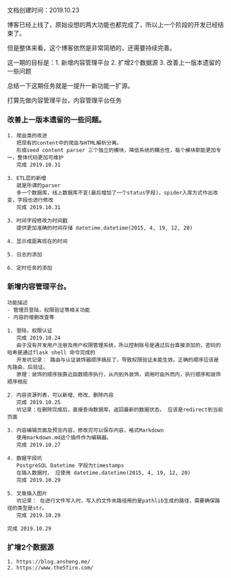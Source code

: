 文档创建时间：2019.10.23

博客已经上线了，原始设想的两大功能也都完成了，所以上一个阶段的开发已经结束了。

但是整体来看，这个博客依然是非常简陋的，还需要持续完善。

这一期的目标是：1. 新增内容管理平台 2. 扩增2个数据源 3. 改善上一版本遗留的一些问题
    
总结一下这期任务就是一提升一新功能一扩源。

打算先做内容管理平台，内容管理平台任务

### 改善上一版本遗留的一些问题。

    1. 爬虫类的改进
       把现有的content中的爬虫与HTML解析分离。
       形成seed content parser 三个独立的模块，降低系统的耦合性，每个模块职能更加专一，整体代码更加可维护
       完成 2019.10.31  
    
    3. ETL层的新增
       就是所谓的parser
       多一个数据库，线上数据库不变(最后增加了一个status字段)，spider入库方式作出改变，字段也进行修改
       完成 2019.10.31
       
    3. 时间字段修改为时间戳
       提供更加准确的时间存储 datetime.datetime(2015, 4, 19, 12, 20)
       
    4. 显示成距离现在的时间

    5. 日志的添加
    
    6. 定时任务的添加
    
### 新增内容管理平台。

    功能描述 
    - 管理员登陆，权限验证等相关功能
    - 内容的增删改查等
    
    1. 登陆，权限认证
       完成 2019.10.24  
       由于没有开发用户注册及用户权限管理系统，所以控制账号是通过后台直接添加的，密码的哈希是通过flask shell 命令完成的
       开发坑记录： 路由与认证装饰器顺序搞反了，导致权限验证未能生效。正确的顺序应该是先路由，后验证。
       原理：装饰的顺序按靠近函数顺序执行，从内到外装饰，调用时由外而内，执行顺序和装饰顺序相反
   
    2. 内容资源列表，可以新增、修改、删除内容
       完成 2019.10.25
       坑记录：在删除完成后，直接查询数据库，返回最新的数据状态。 应该是redirect到当前页面
       
    3. 内容编辑页面及预览内容，修改完可以保存内容，格式Markdown  
       使用markdown.md这个插件作为编辑器。
       完成 2019.10.27
       
    4. 数据字段坑
       PostgreSQL Datetime 字段为timestamps
       在插入数据时， 应使用 datetime.datetime(2015, 4, 19, 12, 20)
       完成 2019.10.29
       
    5. 文章插入图片
       坑记录： 在进行文件写入时，写入的文件夹路径用的是pathlib生成的路径，需要确保路径的类型是str。
       完成 2019.10.29
    
    完成 2019.10.29
    
### 扩增2个数据源

    1. https://blog.ansheng.me/
    2. https://www.the5fire.com/
    




   
   